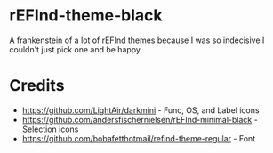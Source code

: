 # rEFInd-theme-black
A frankenstein of a lot of rEFInd themes because I was so indecisive I couldn't just pick one and be happy.

# Credits
* https://github.com/LightAir/darkmini - Func, OS, and Label icons
* https://github.com/andersfischernielsen/rEFInd-minimal-black - Selection icons
* https://github.com/bobafetthotmail/refind-theme-regular - Font
